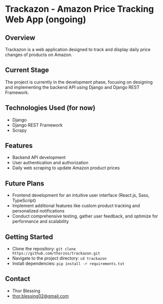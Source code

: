 # Trackazon - Amazon Price Tracking Web App (ongoing)

## Overview

Trackazon is a web application designed to track 
and display daily price changes of products on Amazon.

## Current Stage

The project is currently in the development phase,
focusing on designing and implementing the 
backend API using Django and Django REST Framework.

## Technologies Used (for now)

- Django
- Django REST Framework
- Scrapy

## Features

- Backend API development
- User authentication and authorization
- Daily web scraping to update Amazon product prices

## Future Plans

- Frontend development for an intuitive user interface (React.js, Sass, TypeScript)
- Implement additional features like custom product tracking and personalized notifications
- Conduct comprehensive testing, gather user feedback, and optimize for performance and scalability

## Getting Started

- Clone the repository: `git clone https://github.com/thorzos/trackazon.git`
- Navigate to the project directory: `cd trackazon`
- Install dependencies: `pip install -r requirements.txt`


## Contact

- Thor Blessing
- thor.blessing02@gmail.com

